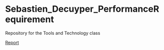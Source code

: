 # Sebastien_Decuyper_PerformanceRequirement
Repository for the Tools and Technology class

[Report](https://docs.google.com/document/d/1KBGPWykXWJr6Bfm1hRync6Us-x9ebzOGdIKf9gcvD2Q/edit?usp=sharing)
